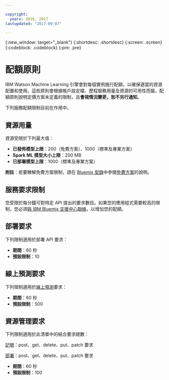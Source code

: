 ```yaml
---

copyright:
  years: 2016, 2017
lastupdated: "2017-09-07"

---
```


{:new_window: target="_blank"}
{:shortdesc: .shortdesc}
{:screen: .screen}
{:codeblock: .codeblock}
{:pre: .pre}

# 配額原則

IBM Watson Machine Learning 引擎會對每個實例施行配額，以確保適當的資源配置和使用。這些原則會根據帳戶設定檔、歷程服務用量及資源的可用性而變。配額原則說明定價方案未定義的限制，且**會視情況變更，恕不另行通知**。 

下列服務配額限制目前在作用中。

## 資源用量

資源受限於下列最大值：

-  **已發佈模型上限**：200（免費方案）、1000（標準及專業方案）
-  **Spark ML 模型大小上限**：200 MB
-  **已部署模型上限**：1000（標準及專業方案）

**附註**：若要瞭解免費方案限制，請在 [Bluemix 型錄](https://console.bluemix.net/catalog/)中參閱[免費方案](https://console.bluemix.net/catalog/services/machine-learning)的說明。

## 服務要求限制

您受限於每分鐘可對特定 API 提出的要求數目。如果您的應用程式需要較高的限制，您必須[與 IBM Bluemix 支援中心聯絡](https://support.ng.bluemix.net/)，以增加您的配額。

## 部署要求

下列限制適用於部署 API 要求：

-  **期間**：60 秒
-  **預設限制**：10

## 線上預測要求

下列限制適用於[線上預測](pm_service_api_spark_building.html)要求：

-  **期間**：60 秒
-  **預設限制**：500

## 資源管理要求

下列限制適用於此清單中的結合要求總數：

[記號](https://watson-ml-api.mybluemix.net/#/Token)：post、get、delete、put、patch 要求

[部署](https://watson-ml-api.mybluemix.net/#/Deployments)：post、get、delete、put、patch 要求

-  **期間**：60 秒
-  **預設限制**：100
